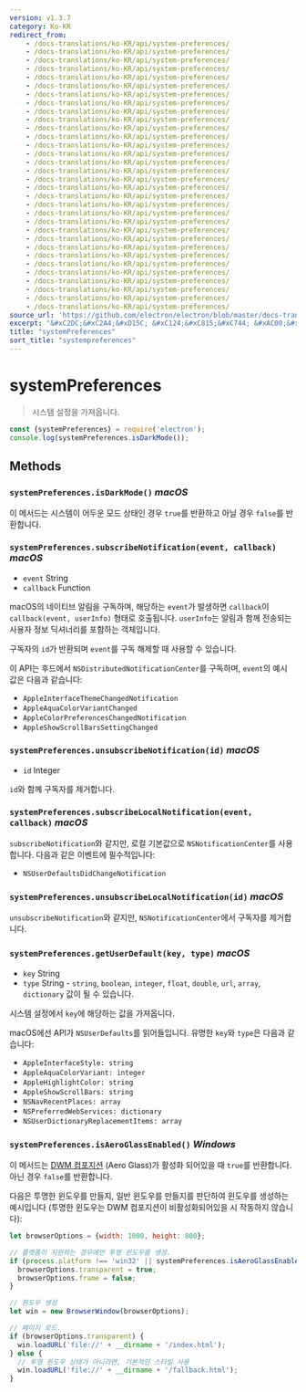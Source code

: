 ```yaml
---
version: v1.3.7
category: Ko-KR
redirect_from:
    - /docs-translations/ko-KR/api/system-preferences/
    - /docs-translations/ko-KR/api/system-preferences/
    - /docs-translations/ko-KR/api/system-preferences/
    - /docs-translations/ko-KR/api/system-preferences/
    - /docs-translations/ko-KR/api/system-preferences/
    - /docs-translations/ko-KR/api/system-preferences/
    - /docs-translations/ko-KR/api/system-preferences/
    - /docs-translations/ko-KR/api/system-preferences/
    - /docs-translations/ko-KR/api/system-preferences/
    - /docs-translations/ko-KR/api/system-preferences/
    - /docs-translations/ko-KR/api/system-preferences/
    - /docs-translations/ko-KR/api/system-preferences/
    - /docs-translations/ko-KR/api/system-preferences/
    - /docs-translations/ko-KR/api/system-preferences/
    - /docs-translations/ko-KR/api/system-preferences/
    - /docs-translations/ko-KR/api/system-preferences/
    - /docs-translations/ko-KR/api/system-preferences/
    - /docs-translations/ko-KR/api/system-preferences/
    - /docs-translations/ko-KR/api/system-preferences/
    - /docs-translations/ko-KR/api/system-preferences/
    - /docs-translations/ko-KR/api/system-preferences/
    - /docs-translations/ko-KR/api/system-preferences/
    - /docs-translations/ko-KR/api/system-preferences/
    - /docs-translations/ko-KR/api/system-preferences/
    - /docs-translations/ko-KR/api/system-preferences/
    - /docs-translations/ko-KR/api/system-preferences/
    - /docs-translations/ko-KR/api/system-preferences/
    - /docs-translations/ko-KR/api/system-preferences/
    - /docs-translations/ko-KR/api/system-preferences/
    - /docs-translations/ko-KR/api/system-preferences/
    - /docs-translations/ko-KR/api/system-preferences/
    - /docs-translations/ko-KR/api/system-preferences/
source_url: 'https://github.com/electron/electron/blob/master/docs-translations/ko-KR/api/system-preferences.md'
excerpt: "&#xC2DC;&#xC2A4;&#xD15C; &#xC124;&#xC815;&#xC744; &#xAC00;&#xC838;&#xC635;&#xB2C8;&#xB2E4;."
title: "systemPreferences"
sort_title: "systempreferences"
---
```


# systemPreferences

> 시스템 설정을 가져옵니다.

```javascript
const {systemPreferences} = require('electron');
console.log(systemPreferences.isDarkMode());
```

## Methods

### `systemPreferences.isDarkMode()` _macOS_

이 메서드는 시스템이 어두운 모드 상태인 경우 `true`를 반환하고 아닐 경우 `false`를
반환합니다.

### `systemPreferences.subscribeNotification(event, callback)` _macOS_

* `event` String
* `callback` Function

macOS의 네이티브 알림을 구독하며, 해당하는 `event`가 발생하면 `callback`이
`callback(event, userInfo)` 형태로 호출됩니다. `userInfo`는 알림과 함께 전송되는
사용자 정보 딕셔너리를 포함하는 객체입니다.

구독자의 `id`가 반환되며 `event`를 구독 해제할 때 사용할 수 있습니다.

이 API는 후드에서 `NSDistributedNotificationCenter`를 구독하며, `event`의 예시
값은 다음과 같습니다:

* `AppleInterfaceThemeChangedNotification`
* `AppleAquaColorVariantChanged`
* `AppleColorPreferencesChangedNotification`
* `AppleShowScrollBarsSettingChanged`

### `systemPreferences.unsubscribeNotification(id)` _macOS_

* `id` Integer

`id`와 함께 구독자를 제거합니다.

### `systemPreferences.subscribeLocalNotification(event, callback)` _macOS_

`subscribeNotification`와 같지만, 로컬 기본값으로 `NSNotificationCenter`를
사용합니다. 다음과 같은 이벤트에 필수적입니다:

* `NSUserDefaultsDidChangeNotification`

### `systemPreferences.unsubscribeLocalNotification(id)` _macOS_

`unsubscribeNotification`와 같지만, `NSNotificationCenter`에서 구독자를 제거합니다.

### `systemPreferences.getUserDefault(key, type)` _macOS_

* `key` String
* `type` String - `string`, `boolean`, `integer`, `float`, `double`, `url`,
  `array`, `dictionary` 값이 될 수 있습니다.

시스템 설정에서 `key`에 해당하는 값을 가져옵니다.

macOS에선 API가 `NSUserDefaults`를 읽어들입니다. 유명한 `key`와 `type`은 다음과
같습니다:

* `AppleInterfaceStyle: string`
* `AppleAquaColorVariant: integer`
* `AppleHighlightColor: string`
* `AppleShowScrollBars: string`
* `NSNavRecentPlaces: array`
* `NSPreferredWebServices: dictionary`
* `NSUserDictionaryReplacementItems: array`

### `systemPreferences.isAeroGlassEnabled()` _Windows_

이 메서드는 [DWM 컴포지션][dwm-composition] (Aero Glass)가 활성화 되어있을 때
`true`를 반환합니다. 아닌 경우 `false`를 반환합니다.

다음은 투명한 윈도우를 만들지, 일반 윈도우를 만들지를 판단하여 윈도우를 생성하는
예시입니다 (투명한 윈도우는 DWM 컴포지션이 비활성화되어있을 시 작동하지 않습니다):

```javascript
let browserOptions = {width: 1000, height: 800};

// 플랫폼이 지원하는 경우에만 투명 윈도우를 생성.
if (process.platform !== 'win32' || systemPreferences.isAeroGlassEnabled()) {
  browserOptions.transparent = true;
  browserOptions.frame = false;
}

// 원도우 생성
let win = new BrowserWindow(browserOptions);

// 페이지 로드.
if (browserOptions.transparent) {
  win.loadURL('file://' + __dirname + '/index.html');
} else {
  // 투명 윈도우 상태가 아니라면, 기본적인 스타일 사용
  win.loadURL('file://' + __dirname + '/fallback.html');
}
```

[dwm-composition]:https://msdn.microsoft.com/en-us/library/windows/desktop/aa969540.aspx
